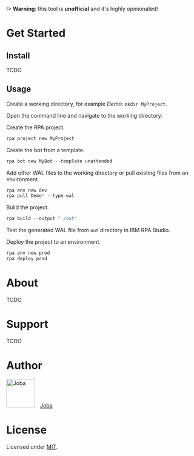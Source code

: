 !> **Warning**: this tool is **unofficial** and it's highly opinionated!

# Get Started
## Install
TODO
## Usage
Create a working directory, for example *Demo*: `mkdir MyProject`.

Open the command line and navigate to the working directory.

Create the RPA project.
```powershell
rpa project new MyProject
```

Create the bot from a template.
```powershell
rpa bot new MyBot --template unattended
```

Add other WAL files to the working directory or pull existing files from an environment.
```powershell
rpa env new dev
rpa pull Demo* --type wal
```

Build the project.
```powershell
rpa build --output "./out"
```

Test the generated WAL file from `out` directory in IBM RPA Studio.

Deploy the project to an environment.
```powershell
rpa env new prod
rpa deploy prod
```


# About
TODO

# Support
TODO

# Author
<img src='https://avatars.githubusercontent.com/u/165290?v=4' alt='Joba' width='75px'/>
<a style='margin-left:10px' href='https://github.com/JobaDiniz' target='_blank'>Joba</a>

# License
Licensed under [MIT](https://getpino.io/#/./LICENSE).
